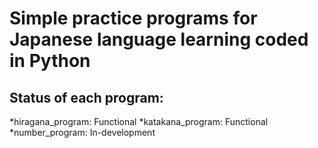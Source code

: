 # Simple practice programs for Japanese language learning coded in Python

## Status of each program:

*hiragana_program: Functional
*katakana_program: Functional
*number_program: In-development

